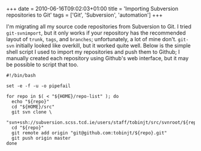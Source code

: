 +++
date = 2010-06-16T09:02:03+01:00
title = 'Importing Subversion repositories to Git'
tags = ['Git', 'Subversion', 'automation']
+++

I'm migrating all my source code repositories from Subversion to Git. I tried
`git-svnimport`, but it only works if your repository has the recommended layout
of `trunk`, `tags`, and `branches`; unfortunately, a lot of mine don't.
`git-svn` initially looked like overkill, but it worked quite well. Below is the
simple shell script I used to import my repositories and push them to Github; I
manually created each repository using Github's web interface, but it may be
possible to script that too.

```shell
#!/bin/bash

set -e -f -u -o pipefail

for repo in $( < "${HOME}/repo-list" ); do
  echo "${repo}"
  cd "${HOME}/src"
  git svn clone \
    "svn+ssh://subversion.scss.tcd.ie/users/staff/tobinjt/src/svnroot/${repo}"
  cd "${repo}"
  git remote add origin "git@github.com:tobinjt/${repo}.git"
  git push origin master
done
```
